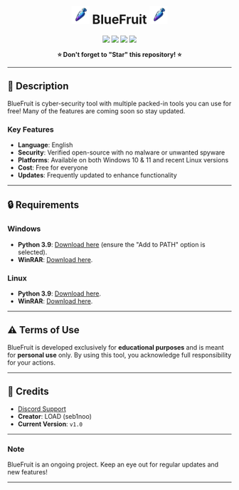 <h1 align="center"><img src="../assets/Img/logo_bg.png" width="40px"> BlueFruit <img src="../assets/Img/logo_bg.png" width="40px"></h1>

<p align="center">
  <img src="https://img.shields.io/github/v/release/seb1noo/BlueFruit?label=Version&color=1b00ff">
  <img src="https://img.shields.io/github/stars/seb1noo/BlueFruit?style=flat&label=Stars&color=1b00ff">
  <img src="https://img.shields.io/github/repo-size/seb1noo/BlueFruit?label=Size&color=1b00ff">
  <img src="https://img.shields.io/github/languages/top/seb1noo/BlueFruit?color=1b00ff">
</p>

<p align="center"><strong>⭐ Don't forget to "Star" this repository! ⭐</strong></p>

---

## 📜 Description
BlueFruit is cyber-security tool with multiple packed-in tools you can use for free! Many of the features are coming soon so stay updated.

### Key Features
- **Language**: English  
- **Security**: Verified open-source with no malware or unwanted spyware  
- **Platforms**: Available on both Windows 10 & 11 and recent Linux versions  
- **Cost**: Free for everyone  
- **Updates**: Frequently updated to enhance functionality  

---

## 🔒 Requirements

### Windows
- **Python 3.9**: [Download here](https://www.python.org/downloads/release/python-3913/) (ensure the "Add to PATH" option is selected).
- **WinRAR**: [Download here](https://www.win-rar.com/postdownload.html?&L=10).

### Linux
- **Python 3.9**: [Download here](https://www.python.org/downloads/release/python-3913/).
- **WinRAR**: [Download here](https://www.win-rar.com/postdownload.html?&L=10).

---

## ⚠️ Terms of Use
BlueFruit is developed exclusively for **educational purposes** and is meant for **personal use** only. By using this tool, you acknowledge full responsibility for your actions.

---

## 🔗 Credits

- [Discord Support](https://discord.gg/H3QwtfBtDx)
- **Creator**: LOAD (seb1noo)
- **Current Version**: `v1.0`

--- 

### Note
BlueFruit is an ongoing project. Keep an eye out for regular updates and new features!

---
